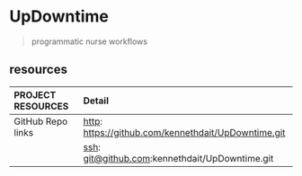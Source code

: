 # UpDowntime

> programmatic nurse workflows


## resources


| PROJECT RESOURCES | Detail |
|:--|:--|
|GitHub Repo links|[http](https://github.com/kennethdait/UpDowntime.git): https://github.com/kennethdait/UpDowntime.git|
| |[ssh](git@github.com:kennethdait/UpDowntime.git): git@github.com:kennethdait/UpDowntime.git|
